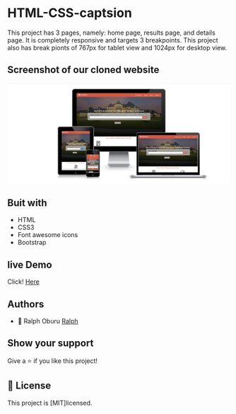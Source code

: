 # HTML-CSS-captsion

This project has 3 pages, namely: home page, results page, and details page. It is completely responsive and targets 3 breakpoints. This project also has break pionts of 767px for tablet view and 1024px for desktop view.

## Screenshot of our cloned website
![The project is built using HTML and CSS with an extensive use of the grid, flex ,float, css properties and Bootstrap. ](images/screenshot.png)

## Buit with

- HTML
- CSS3
- Font awesome icons
- Bootstrap

## live Demo

Click! [Here](https://raw.githack.com/sempermort/NewyorkTimes/Developing/Index.html)


## Authors
- 👤 Ralph Oburu [Ralph](https://github.com/Ralph-1) 

## Show your support

Give a ⭐️ if you like this project!

## 📝 License

This project is [MIT]licensed.